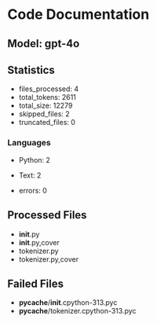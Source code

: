 # Code Documentation

## Model: gpt-4o

## Statistics

- files_processed: 4
- total_tokens: 2611
- total_size: 12279
- skipped_files: 2
- truncated_files: 0
### Languages
- Python: 2
- Text: 2

- errors: 0

## Processed Files

- __init__.py
- __init__.py,cover
- tokenizer.py
- tokenizer.py,cover

## Failed Files

- __pycache__/__init__.cpython-313.pyc
- __pycache__/tokenizer.cpython-313.pyc
